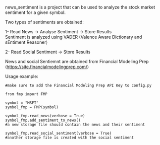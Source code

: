 news_sentiment is a project that can be used to analyze the stock market sentiment for a given symbol.

Two types of sentiments are obtained:

1- Read News -> Analyse Sentiment -> Store Results
<br>
Sentiment is analyzed using VADER (Valence Aware Dictionary and sEntiment Reasoner)
    
2- Read Social Sentiment -> Store Results

News and social Sentiemnt are obtained from Financial Modeling Prep (https://site.financialmodelingprep.com/)

Usage example:

```
#make sure to add the Financial Modeling Prep API Key to config.py

from fmp import FMP

symbol = "MSFT"
symbol_fmp = FMP(symbol)

symbol_fmp.read_news(verbose = True)
symbol_fmp.add_sentiment_to_news()
#a new storage file should contain the news and their sentiment

symbol_fmp.read_social_sentiment(verbose = True)
#another storage file is created with the social sentiment
```
